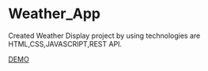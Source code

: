 # Weather_App
Created Weather Display project by using technologies are HTML,CSS,JAVASCRIPT,REST API.

[DEMO](https://aruns200108.github.io/Weather_App/)
